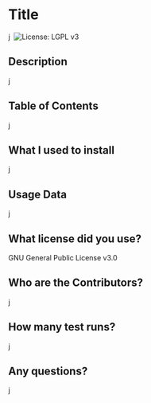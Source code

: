 
# Title
j
​
![License: LGPL v3](https://img.shields.io/badge/License-LGPL%20v3-blue.svg)
​
## Description
j 
​
​
## Table of Contents
j 
​
​
## What I used to install
j 
​
​
## Usage Data
j 
​
​
## What license did you use?
GNU General Public License v3.0 
​
​
​
## Who are the Contributors?
j 
​
​
## How many test runs?
j 
​
​
## Any questions?
j